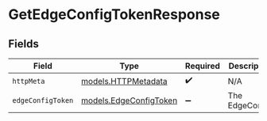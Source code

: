 # GetEdgeConfigTokenResponse


## Fields

| Field                                                  | Type                                                   | Required                                               | Description                                            |
| ------------------------------------------------------ | ------------------------------------------------------ | ------------------------------------------------------ | ------------------------------------------------------ |
| `httpMeta`                                             | [models.HTTPMetadata](../models/httpmetadata.md)       | :heavy_check_mark:                                     | N/A                                                    |
| `edgeConfigToken`                                      | [models.EdgeConfigToken](../models/edgeconfigtoken.md) | :heavy_minus_sign:                                     | The EdgeConfig.                                        |